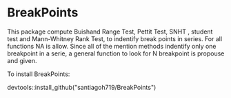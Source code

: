# BreakPoints
This package compute Buishand Range Test, Pettit Test, SNHT , student test and Mann-Whitney Rank Test, to indentify break points in series. For all functions NA is allow. Since all of the mention methods indentify only one breakpoint in a serie, a general function to look for N breakpoint is propouse and given.

To install BreakPoints:

devtools::install_github("santiagoh719/BreakPoints")

